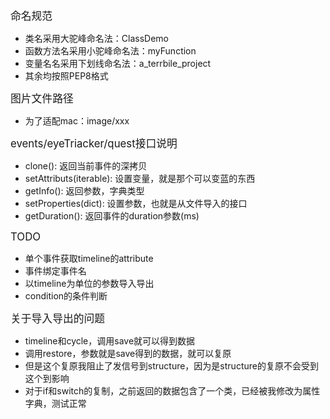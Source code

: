 <p><big>命名规范</big></p>
<ul>
	<li>类名采用大驼峰命名法：ClassDemo</li>
	<li>函数方法名采用小驼峰命名法：myFunction</li>
	<li>变量名名采用下划线命名法：a_terrbile_project</li>
	<li>其余均按照PEP8格式</li>
</ul>

<p><big>图片文件路径</big></p>
<ul>
    <li>为了适配mac：image/xxx</li>
</ul>

<p><big>events/eyeTriacker/quest接口说明</big></p>
<ul>
    <li>clone(): 返回当前事件的深拷贝</li>
    <li>setAttributs(iterable): 设置变量，就是那个可以变蓝的东西</li>
    <li>getInfo(): 返回参数，字典类型</li>
    <li>setProperties(dict): 设置参数，也就是从文件导入的接口</li>
    <li>getDuration(): 返回事件的duration参数(ms)</li>
</ul>

<p><big>TODO</big></p>
<ul>
    <li>单个事件获取timeline的attribute</li>
    <li>事件绑定事件名</li>
    <li>以timeline为单位的参数导入导出</li>
    <li>condition的条件判断</li>
</ul>

<p><big>关于导入导出的问题</big></p>
<ul>
    <li>timeline和cycle，调用save就可以得到数据</li>
    <li>调用restore，参数就是save得到的数据，就可以复原</li>
    <li>但是这个复原我阻止了发信号到structure，因为是structure的复原不会受到这个到影响</li>
    <li>对于if和switch的复制，之前返回的数据包含了一个类，已经被我修改为属性字典，测试正常</li>
</ul>
